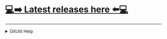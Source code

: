 # [:computer::arrow_right: Latest releases here :arrow_left::computer:](https://github.com/chhjel/Releases/releases/tag/999999)

------

<details><summary>GitUtil Help</summary>
<p>

## GitUtil
* Run once to setup config with required values, then optionally open `GitUtil.config` and set any optional values.
* The first worktree creation per repo can take a minute or two for large repos.
* Does not currently work for remotes using SSH keys with passphrases.

#### Visual Studio shortcuts
Do not choose `Use output window` since input is required. For faster operations use the quickfix2 command instead of quickfix. It invokes git cli directly instead of using lib2git. 

##### Simple QuickFix
`quickfix2 -r $(ItemPath) -f $(ItemPath) -l $(CurLine) -c $(CurCol)`

##### QuickFix with a clean worktree every time
`quickfix2 -r $(ItemPath) -f $(ItemPath) -l $(CurLine) -c $(CurCol) --clean`

##### Quickfix + ask for issue id that will be used in PR title and branch name
`quickfix2 -r $(ItemPath) -f $(ItemPath) -l $(CurLine) -c $(CurCol) --ask-for-issue-id`

##### QuickFix with custom commands
`quickfix2 --repo $(SolutionDir) --file $(ItemPath) --line $(CurLine) --column $(CurCol) --command1 "C:\Program Files\Git\git-bash.exe" --args1 {dash}{dash}cd="{RepoFolder}"`


</p>
</details>
